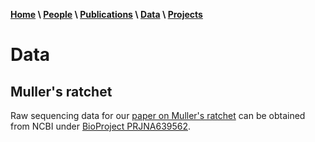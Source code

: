 **[Home](index.html) \ [People](people.html) \ [Publications](publications.html) \ [Data](data.html) \ [Projects](projects.html)**

# Data
## Muller's ratchet
Raw sequencing data for our [paper on Muller's ratchet](https://doi.org/10.1111/mec.15539) can be obtained from NCBI under [BioProject PRJNA639562](https://www.ncbi.nlm.nih.gov/bioproject/?term=PRJNA639562).
